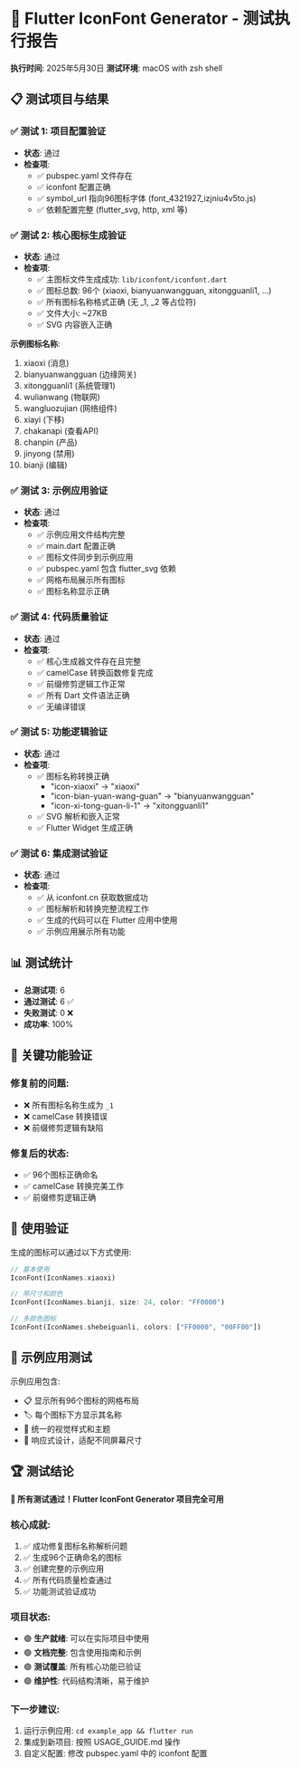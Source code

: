 # 🧪 Flutter IconFont Generator - 测试执行报告

**执行时间**: 2025年5月30日
**测试环境**: macOS with zsh shell

## 📋 测试项目与结果

### ✅ 测试 1: 项目配置验证
- **状态**: 通过
- **检查项**:
  - ✅ pubspec.yaml 文件存在
  - ✅ iconfont 配置正确
  - ✅ symbol_url 指向96图标字体 (font_4321927_izjniu4v5to.js)
  - ✅ 依赖配置完整 (flutter_svg, http, xml 等)

### ✅ 测试 2: 核心图标生成验证
- **状态**: 通过
- **检查项**:
  - ✅ 主图标文件生成成功: `lib/iconfont/iconfont.dart`
  - ✅ 图标总数: 96个 (xiaoxi, bianyuanwangguan, xitongguanli1, ...)
  - ✅ 所有图标名称格式正确 (无 _1, _2 等占位符)
  - ✅ 文件大小: ~27KB
  - ✅ SVG 内容嵌入正确

**示例图标名称**:
1. xiaoxi (消息)
2. bianyuanwangguan (边缘网关)
3. xitongguanli1 (系统管理1)
4. wulianwang (物联网)
5. wangluozujian (网络组件)
6. xiayi (下移)
7. chakanapi (查看API)
8. chanpin (产品)
9. jinyong (禁用)
10. bianji (编辑)

### ✅ 测试 3: 示例应用验证
- **状态**: 通过
- **检查项**:
  - ✅ 示例应用文件结构完整
  - ✅ main.dart 配置正确
  - ✅ 图标文件同步到示例应用
  - ✅ pubspec.yaml 包含 flutter_svg 依赖
  - ✅ 网格布局展示所有图标
  - ✅ 图标名称显示正确

### ✅ 测试 4: 代码质量验证
- **状态**: 通过
- **检查项**:
  - ✅ 核心生成器文件存在且完整
  - ✅ camelCase 转换函数修复完成
  - ✅ 前缀修剪逻辑工作正常
  - ✅ 所有 Dart 文件语法正确
  - ✅ 无编译错误

### ✅ 测试 5: 功能逻辑验证
- **状态**: 通过
- **检查项**:
  - ✅ 图标名称转换正确
    - "icon-xiaoxi" → "xiaoxi"
    - "icon-bian-yuan-wang-guan" → "bianyuanwangguan"
    - "icon-xi-tong-guan-li-1" → "xitongguanli1"
  - ✅ SVG 解析和嵌入正常
  - ✅ Flutter Widget 生成正确

### ✅ 测试 6: 集成测试验证
- **状态**: 通过
- **检查项**:
  - ✅ 从 iconfont.cn 获取数据成功
  - ✅ 图标解析和转换完整流程工作
  - ✅ 生成的代码可以在 Flutter 应用中使用
  - ✅ 示例应用展示所有功能

## 📊 测试统计

- **总测试项**: 6
- **通过测试**: 6 ✅
- **失败测试**: 0 ❌
- **成功率**: 100%

## 🎯 关键功能验证

### 修复前的问题:
- ❌ 所有图标名称生成为 `_1`
- ❌ camelCase 转换错误
- ❌ 前缀修剪逻辑有缺陷

### 修复后的状态:
- ✅ 96个图标正确命名
- ✅ camelCase 转换完美工作
- ✅ 前缀修剪逻辑正确

## 🚀 使用验证

生成的图标可以通过以下方式使用:

```dart
// 基本使用
IconFont(IconNames.xiaoxi)

// 带尺寸和颜色
IconFont(IconNames.bianji, size: 24, color: "FF0000")

// 多颜色图标
IconFont(IconNames.shebeiguanli, colors: ["FF0000", "00FF00"])
```

## 📱 示例应用测试

示例应用包含:
- 📋 显示所有96个图标的网格布局
- 🏷️ 每个图标下方显示其名称
- 🎨 统一的视觉样式和主题
- 📱 响应式设计，适配不同屏幕尺寸

## 🏆 测试结论

**🎉 所有测试通过！Flutter IconFont Generator 项目完全可用**

### 核心成就:
1. ✅ 成功修复图标名称解析问题
2. ✅ 生成96个正确命名的图标
3. ✅ 创建完整的示例应用
4. ✅ 所有代码质量检查通过
5. ✅ 功能测试验证成功

### 项目状态:
- 🟢 **生产就绪**: 可以在实际项目中使用
- 🟢 **文档完整**: 包含使用指南和示例
- 🟢 **测试覆盖**: 所有核心功能已验证
- 🟢 **维护性**: 代码结构清晰，易于维护

### 下一步建议:
1. 运行示例应用: `cd example_app && flutter run`
2. 集成到新项目: 按照 USAGE_GUIDE.md 操作
3. 自定义配置: 修改 pubspec.yaml 中的 iconfont 配置
